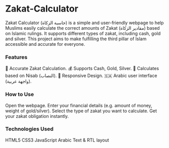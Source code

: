 # Zakat-Calculator
Zakat Calculator (حاسبة الزكاة) is a simple and user-friendly webpage to help Muslims easily calculate the correct amounts of Zakat (مقادير الزكاة) based on Islamic rulings. It supports different types of zakat, including cash, gold and silver.
This project aims to make fulfilling the third pillar of Islam accessible and accurate for everyone.
### Features
🧮 Accurate Zakat Calculation.
💰 Supports Cash, Gold, Silver.
🌙 Calculates based on Nisab (النصاب).
📱 Responsive Design.
🇸🇦 Arabic user interface (واجهة عربية).
### How to Use
Open the webpage.
Enter your financial details (e.g. amount of money, weight of gold/silver).
Select the type of zakat you want to calculate.
Get your zakat obligation instantly.
### Technologies Used
HTML5
CSS3
JavaScript
Arabic Text & RTL layout
